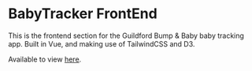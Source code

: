 # BabyTracker FrontEnd

This is the frontend section for the Guildford Bump & Baby baby tracking app. Built in Vue, and making use of TailwindCSS and D3.

Available to view [here](https://guildford-babytracker.herokuapp.com).
